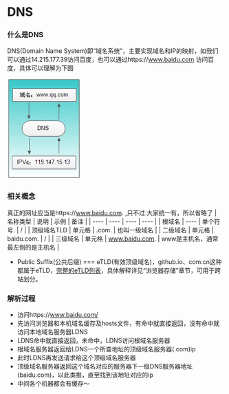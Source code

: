 # DNS
### 什么是DNS
DNS(Domain Name System)即“域名系统”，主要实现域名和IP的映射，如我们可以通过14.215.177.39访问百度，也可以通过https://www.baidu.com 访问百度，具体可以理解为下图

![DNS工作图](../../media/dns1.png)

### 相关概念
真正的网址应当是https://www.baidu.com. ,只不过.大家统一有，所以省略了
|  名称类型   | 说明  | 示例  | 备注 |
|  ----  | ----  |  ----  | ----  |
|  根域名  | ----  | 单个符号. | / |
|  顶级域名TLD  | 单元格 | .com. | 也叫一级域名 |
|  二级域名  | 单元格 | baidu.com. | / |
|  三级域名  | 单元格 | www.baidu.com. | www是主机名，通常最左侧的是主机名 |
- Public Suffix(公共后缀) === eTLD(有效顶级域名)，github.io、com.cn这种都属于eTLD，[完整的eTLD列表](https://publicsuffix.org/list/public_suffix_list.dat)，具体解释详见“浏览器存储”章节，可用于跨站划分。

### 解析过程 
- 访问https://www.baidu.com/
- 先访问浏览器和本机域名缓存及hosts文件，有命中就直接返回，没有命中就访问本地域名服务器LDNS
- LDNS命中就直接返回，未命中，LDNS访问根域名服务器
- 根域名服务器返回给LDNS一个所查地址的顶级域名服务器(.com)ip
- 此时LDNS再发送请求给这个顶级域名服务器
- 顶级域名服务器返回这个域名对应的服务器下一级DNS服务器地址(baidu.com)，以此类推，直至找到该地址对应的ip
- 中间各个机器都会有缓存～